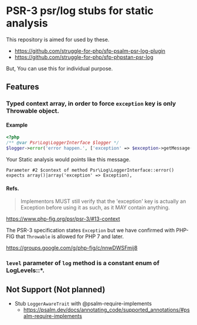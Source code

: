PSR-3 psr/log stubs for static analysis
=======================================

This repository is aimed for used by these.

 - https://github.com/struggle-for-php/sfp-psalm-psr-log-plugin
 - https://github.com/struggle-for-php/sfp-phpstan-psr-log

But, You can use this for individual purpose.

## Features

### Typed context array, in order to force `exception` key is only Throwable object.

#### Example

```php
<?php
/** @var Psr\Log\LoggerInterface $logger */
$logger->error('error happen.', ['exception' => $exception->getMessage()]);
```

Your Static analysis would points like this message.
```
Parameter #2 $context of method Psr\Log\LoggerInterface::error() expects array()|array('exception' => Exception),
```
#### Refs.

> Implementors MUST still verify that the 'exception' key is actually an Exception before using it as such, as it MAY contain anything.

https://www.php-fig.org/psr/psr-3/#13-context

The PSR-3 specification states `Exception` but we have confirmed with PHP-FIG that `Throwable` is allowed for PHP 7 and later.

https://groups.google.com/g/php-fig/c/nnwDWSFmij8

### `level` parameter of `log` method is a constant enum of LogLevels::*.

## Not Support (Not planned)

- Stub `LoggerAwareTrait` with @psalm-require-implements
  - https://psalm.dev/docs/annotating_code/supported_annotations/#psalm-require-implements

